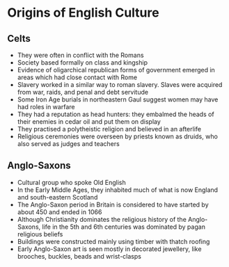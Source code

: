 # Origins of English Culture

## Celts

- They were often in conflict with the Romans
- Society based formally on class and kingship
- Evidence of oligarchical republican forms of government emerged in areas which had close contact with Rome
- Slavery worked in a similar way to roman slavery. Slaves were acquired from war, raids, and penal and debt servitude
- Some Iron Age burials in northeastern Gaul suggest women may have had roles in warfare
- They had a reputation as head hunters: they embalmed the heads of their enemies in cedar oil and put them on display
- They practised a polytheistic religion and believed in an afterlife
- Religious ceremonies were overseen by priests known as druids, who also served as judges and teachers

## Anglo-Saxons

- Cultural group who spoke Old English
- In the Early Middle Ages, they inhabited much of what is now England and south-eastern Scotland
- The Anglo-Saxon period in Britain is considered to have started by about 450 and ended in 1066
- Although Christianity dominates the religious history of the Anglo-Saxons, life in the 5th and 6th centuries was dominated by pagan religious beliefs
- Buildings were constructed mainly using timber with thatch roofing
- Early Anglo-Saxon art is seen mostly in decorated jewellery, like brooches, buckles, beads and wrist-clasps